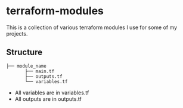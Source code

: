 # terraform-modules

This is a collection of various terraform modules I use for some of my projects.
## Structure

    ├── module_name
           ├── main.tf
           ├── outputs.tf
           └── variables.tf

 * All variables are in variables.tf
 * All outputs are in outputs.tf
 
